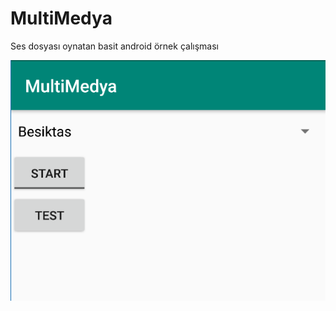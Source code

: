 # MultiMedya

Ses dosyası oynatan basit android örnek çalışması

![alt text](https://github.com/ihaydinn/MultiMedya/blob/master/multimedya.png)
